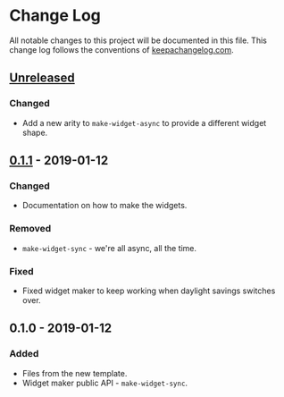# Change Log
All notable changes to this project will be documented in this file. This change log follows the conventions of [keepachangelog.com](http://keepachangelog.com/).

## [Unreleased]
### Changed
- Add a new arity to `make-widget-async` to provide a different widget shape.

## [0.1.1] - 2019-01-12
### Changed
- Documentation on how to make the widgets.

### Removed
- `make-widget-sync` - we're all async, all the time.

### Fixed
- Fixed widget maker to keep working when daylight savings switches over.

## 0.1.0 - 2019-01-12
### Added
- Files from the new template.
- Widget maker public API - `make-widget-sync`.

[Unreleased]: https://github.com/your-name/json-to-sql/compare/0.1.1...HEAD
[0.1.1]: https://github.com/your-name/json-to-sql/compare/0.1.0...0.1.1
